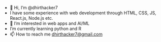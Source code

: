 - 👋 Hi, I’m @dhirthacker7
-  I have some experience with web development through HTML, CSS, JS, React.js, Node.js etc.
- 👀 I’m interested in web apps and AI/ML
-  I’m currently learning python and R 
- 📫 How to reach me dhirthacker7@gmail.com

<!---
dhirthacker7/dhirthacker7 is a ✨ special ✨ repository because its `README.md` (this file) appears on your GitHub profile.
You can click the Preview link to take a look at your changes.
--->
